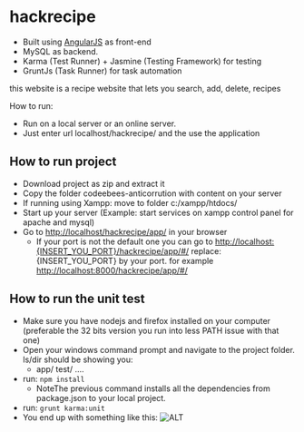 # hackrecipe

* Built using [AngularJS][1] as front-end 
* MySQL as backend. 
* Karma (Test Runner) + Jasmine (Testing Framework) for testing 
* GruntJs (Task Runner) for task automation

this website is a recipe website that lets you search, add, delete, recipes

How to run: 

- Run on a local server or an online server. 
- Just enter url localhost/hackrecipe/ and the use the application



## How to run project 

* Download project as zip and extract it 
* Copy the folder codeebees-anticorrution with content on your server
* If running using Xampp: move to folder c:/xampp/htdocs/  
* Start up your server (Example: start services on xampp control panel for apache and mysql)
* Go to [http://localhost/hackrecipe/app/][3] in your browser
	* If your port is not the default one you can go to [http://localhost:{INSERT_YOU_PORT}/hackrecipe/app/#/][4] replace: {INSERT_YOU_PORT} by your port. for example [http://localhost:8000/hackrecipe/app/#/][5] 

## How to run the unit test

* Make sure you have nodejs and firefox installed on your computer (preferable the 32 bits version you run into less PATH issue with that one)
* Open your windows command prompt and navigate to the project folder. ls/dir should be showing you: 
   * app/ test/ ....
* run: ``` npm install ```
  * NoteThe previous command installs all the dependencies from package.json to your local project. 
* run: 
``` grunt karma:unit ```
* You end up with something like this: 
![ALT][2]



[1]: https://angularjs.org/
[2]: test/sample/test-running.PNG
[3]: http://localhost/hackrecipe/app/
[4]: http://localhost:8000/hackrecipe/app/#/
[5]: http://localhost:8000/hackrecipe/app/#/